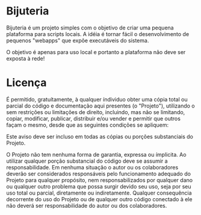 # Bijuteria

Bijuteria é um projeto simples com o objetivo de criar uma pequena 
plataforma para scripts locais. A idéia é tornar fácil o desenvolvimento 
de pequenos "webapps" que expõe executáveis do sistema.

O objetivo é apenas para uso local e portanto a plataforma não deve ser 
exposta à rede!

# Licença

É permitido, gratuítamente, à qualquer índividuo obter uma cópia total ou parcial
do código e documentação aqui presentes (o "Projeto"), utilizando o sem restrições
ou limitações de direito, incluindo, mas não se limitando, copiar, modificar, 
publicar, distribuir e/ou vender e permitir que outros façam o mesmo, desde que
as seguintes condições se apliquem:

Este aviso deve ser incluso em todas as cópias ou porções substanciais do Projeto.

O Projeto não tem nenhuma forma de garantia, expressa ou ímplicita. Ao utilizar 
qualquer porção substancial do código deve se assumir a responsabilidade. 
Em nenhuma situação o autor ou os colaboradores deverão ser considerados
responsáveis pelo funcionamento adequado do Projeto para qualquer propósito,
nem responsabilizados por qualquer dano ou qualquer outro problema que 
possa surgir devido seu uso, seja por seu uso total ou parcial, diretamente ou
indiretamente. Qualquer consequência decorrente do uso do Projeto ou de qualquer
outro código conectado à ele não deverá ser responsabilidade do autor ou dos
colaboradores.
